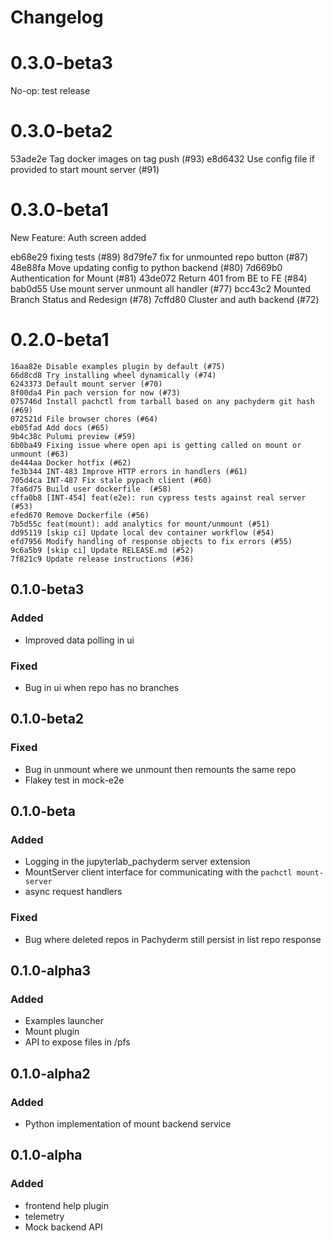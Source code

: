 # Changelog
<!-- <START NEW CHANGELOG ENTRY> -->

# 0.3.0-beta3
No-op: test release

# 0.3.0-beta2
53ade2e Tag docker images on tag push (#93)
e8d6432 Use config file if provided to start mount server (#91)

# 0.3.0-beta1
New Feature: Auth screen added

eb68e29 fixing tests (#89)
8d79fe7 fix for unmounted repo button (#87)
48e88fa Move updating config to python backend (#80)
7d669b0 Authentication for Mount (#81)
43de072 Return 401 from BE to FE (#84)
bab0d55 Use mount server unmount all handler (#77)
bcc43c2 Mounted Branch Status and Redesign (#78)
7cffd80 Cluster and auth backend (#72)

# 0.2.0-beta1

```
16aa82e Disable examples plugin by default (#75)
66d8cd8 Try installing wheel dynamically (#74)
6243373 Default mount server (#70)
8f00da4 Pin pach version for now (#73)
075746d Install pachctl from tarball based on any pachyderm git hash (#69)
072521d File browser chores (#64)
eb05fad Add docs (#65)
9b4c38c Pulumi preview (#59)
6b0ba49 Fixing issue where open api is getting called on mount or unmount (#63)
de444aa Docker hotfix (#62)
fe3b344 INT-483 Improve HTTP errors in handlers (#61)
705d4ca INT-487 Fix stale pypach client (#60)
7fa6d75 Build user dockerfile  (#58)
cffa0b8 [INT-454] feat(e2e): run cypress tests against real server (#53)
efed670 Remove Dockerfile (#56)
7b5d55c feat(mount): add analytics for mount/unmount (#51)
dd95119 [skip ci] Update local dev container workflow (#54)
efd7956 Modify handling of response objects to fix errors (#55)
9c6a5b9 [skip ci] Update RELEASE.md (#52)
7f821c9 Update release instructions (#36)
```

## 0.1.0-beta3

### Added
- Improved data polling in ui
### Fixed
- Bug in ui when repo has no branches

<!-- <END NEW CHANGELOG ENTRY> -->
## 0.1.0-beta2

### Fixed
- Bug in unmount where we unmount then remounts the same repo
- Flakey test in mock-e2e

## 0.1.0-beta

### Added
- Logging in the jupyterlab_pachyderm server extension
- MountServer client interface for communicating with the `pachctl mount-server`
- async request handlers

### Fixed
- Bug where deleted repos in Pachyderm still persist in list repo response

## 0.1.0-alpha3

### Added
- Examples launcher
- Mount plugin
- API to expose files in /pfs
## 0.1.0-alpha2

### Added
- Python implementation of mount backend service

## 0.1.0-alpha

### Added
- frontend help plugin
- telemetry
- Mock backend API
